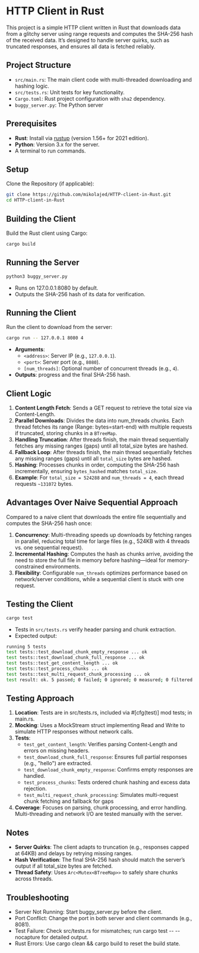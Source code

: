 # HTTP Client in Rust

This project is a simple HTTP client written in Rust that downloads data from a glitchy server using range requests and computes the SHA-256 hash of the received data. It’s designed to handle server quirks, such as truncated responses, and ensures all data is fetched reliably.

## Project Structure
- `src/main.rs`: The main client code with multi-threaded downloading and hashing logic.
- `src/tests.rs`: Unit tests for key functionality.
- `Cargo.toml`: Rust project configuration with `sha2` dependency.
- `buggy_server.py`: The Python server

## Prerequisites
- **Rust**: Install via [rustup](https://rustup.rs/) (version 1.56+ for 2021 edition).
- **Python**: Version 3.x for the server.
- A terminal to run commands.

## Setup
Clone the Repository (if applicable):
```bash
git clone https://github.com/mikolajed/HTTP-client-in-Rust.git
cd HTTP-client-in-Rust
```

## Building the Client
Build the Rust client using Cargo:
```bash
cargo build
```
## Running the Server
```bash
python3 buggy_server.py
```
- Runs on 127.0.0.1:8080 by default.
- Outputs the SHA-256 hash of its data for verification.

## Running the Client
Run the client to download from the server:
```bash
cargo run -- 127.0.0.1 8080 4
```
- **Arguments**:
  - `<address>`: Server IP (e.g., `127.0.0.1`).
  - `<port>`: Server port (e.g., `8080`).
  - `[num_threads]`: Optional number of concurrent threads (e.g., `4`).
- **Outputs**: progress and the final SHA-256 hash.

## Client Logic
1. **Content Length Fetch**: Sends a GET request to retrieve the total size via Content-Length.
2. **Parallel Downloads**: Divides the data into num_threads chunks. Each thread fetches its range (Range: bytes=start-end) with multiple requests if truncated, storing chunks in a `BTreeMap`.
3. **Handling Truncation**: After threads finish, the main thread sequentially fetches any missing ranges (gaps) until all total_size bytes are hashed.
4. **Fallback Loop**: After threads finish, the main thread sequentially fetches any missing ranges (gaps) until all `total_size` bytes are hashed.
5. **Hashing**: Processes chunks in order, computing the SHA-256 hash incrementally, ensuring `bytes_hashed` matches `total_size`.
7. **Example**: For `total_size = 524288` and `num_threads = 4`, each thread requests `~131072` bytes. 

## Advantages Over Naive Sequential Approach
Compared to a naive client that downloads the entire file sequentially and computes the SHA-256 hash once:
1. **Concurrency**: Multi-threading speeds up downloads by fetching ranges in parallel, reducing total time for large files (e.g., 524KB with 4 threads vs. one sequential request).
2. **Incremental Hashing**: Computes the hash as chunks arrive, avoiding the need to store the full file in memory before hashing—ideal for memory-constrained environments.
3. **Flexibility**: Configurable `num_threads` optimizes performance based on network/server conditions, while a sequential client is stuck with one request.

## Testing the Client
```bash
cargo test
```
- Tests in `src/tests.rs` verify header parsing and chunk extraction.
- Expected output:
```bash
running 5 tests
test tests::test_download_chunk_empty_response ... ok
test tests::test_download_chunk_full_response ... ok
test tests::test_get_content_length ... ok
test tests::test_process_chunks ... ok
test tests::test_multi_request_chunk_processing ... ok
test result: ok. 5 passed; 0 failed; 0 ignored; 0 measured; 0 filtered out; finished in 0.00s
```

## Testing Approach
1. **Location**: Tests are in src/tests.rs, included via #[cfg(test)] mod tests; in main.rs.
2. **Mocking**: Uses a MockStream struct implementing Read and Write to simulate HTTP responses without network calls.
3. **Tests**:
   - `test_get_content_length`: Verifies parsing Content-Length and errors on missing headers.
   - `test_download_chunk_full_response`: Ensures full partial responses (e.g., "hello") are extracted.
   - `test_download_chunk_empty_response`: Confirms empty responses are handled.
   - `test_process_chunks`: Tests ordered chunk hashing and excess data rejection.
   - `test_multi_request_chunk_processing`: Simulates multi-request chunk fetching and fallback for gaps
4. **Coverage**: Focuses on parsing, chunk processing, and error handling. Multi-threading and network I/O are tested manually with the server.

## Notes
- **Server Quirks**: The client adapts to truncation (e.g., responses capped at 64KB) and delays by retrying missing ranges.
- **Hash Verification**: The final SHA-256 hash should match the server’s output if all total_size bytes are fetched.
- **Thread Safety**: Uses `Arc<Mutex<BTreeMap>>` to safely share chunks across threads.

## Troubleshooting
- Server Not Running: Start buggy_server.py before the client.
- Port Conflict: Change the port in both server and client commands (e.g., 8081).
- Test Failure: Check src/tests.rs for mismatches; run cargo test -- --nocapture for detailed output.
- Rust Errors: Use cargo clean && cargo build to reset the build state.




    


